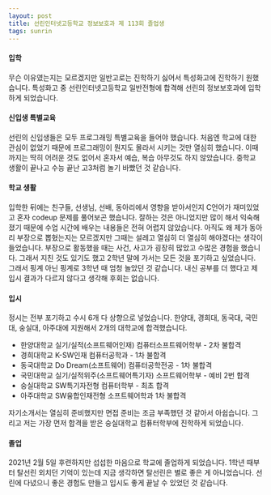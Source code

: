 ```yaml
---
layout: post
title: 선린인터넷고등학교 정보보호과 제 113회 졸업생
tags: sunrin
---
```


#### 입학

무슨 이유였는지는 모르겠지만 일반고로는 진학하기 싫어서 특성화고에 진학하기 원했습니다. 특성화고 중 선린인터넷고등학교 일반전형에 합격해 선린의 정보보호과에 입학하게 되었습니다.



#### 신입생 특별교육

선린의 신입생들은 모두 프로그래밍 특별교육을 들어야 했습니다. 처음엔 학교에 대한 관심이 없었기 때문에 프로그래밍이 뭔지도 몰라서 시키는 것만 열심히 했습니다. 이때까지는 딱히 어려운 것도 없어서 혼자서 예습, 복습 아무것도 하지 않았습니다. 중학교 생활이 끝나고 수능 끝난 고3처럼 놀기 바빴던 것 같습니다.



#### 학교 생활

입학한 뒤에는 친구들, 선생님, 선배, 동아리에서 영향을 받아서인지 C언어가 재미있었고 혼자 codeup 문제를 풀어보곤 했습니다. 잘하는 것은 아니었지만 많이 해서 익숙해졌기 때문에 수업 시간에 배우는 내용들은 전혀 어렵지 않았습니다. 아직도 왜 제가 동아리 부장으로 뽑혔는지는 모르겠지만 그때는 설레고 열심히 더 열심히 해야겠다는 생각이 들었습니다. 부장으로 활동했을 때는 사건, 사고가 굉장히 많았고 수많은 경험을 했습니다. 그래서 지친 것도 있기도 했고 2학년 말에 가서는 모든 것을 포기하고 싶었습니다. 그래서 핑계 아닌 핑계로 3학년 때 엄청 놀았던 것 같습니다. 내신 공부를 더 했다고 제 입시 결과가 다르지 않다고 생각해 후회는 없습니다.



#### 입시

정시는 전부 포기하고 수시 6개 다 상향으로 넣었습니다. 한양대, 경희대, 동국대, 국민대, 숭실대, 아주대에 지원해서 2개의 대학교에 합격했습니다.

- 한양대학교 실기/실적(소프트웨어인재) 컴퓨터소프트웨어학부 - 2차 불합격
- 경희대학교 K-SW인재 컴퓨터공학과 - 1차 불합격
- 동국대학교 Do Dream(소프트웨어) 컴퓨터공학전공 - 1차 불합격
- 국민대학교 실기/실적위주(소프트웨어특기자) 소프트웨어학부 - 예비 2번 합격
- 숭실대학교 SW특기자전형 컴퓨터학부 - 최초 합격
- 아주대학교 SW융합인재전형 소프트웨어학과 1차 불합격

자기소개서는 열심히 준비했지만 면접 준비는 조금 부족했던 것 같아서 아쉽습니다. 그리고 저는 가장 먼저 합격을 받은 숭실대학교 컴퓨터학부에 진학하게 되었습니다.



#### 졸업

2021년 2월 5일 후련하지만 섭섭한 마음으로 학교에 졸업하게 되었습니다. 1학년 때부터 탈선린 외치던 기억이 있는데 지금 생각하면 탈선린은 별로 좋은 게 아니었습니다. 선린에 다녔으니 좋은 경험도 만들고 입시도 좋게 끝날 수 있었던 것 같습니다.